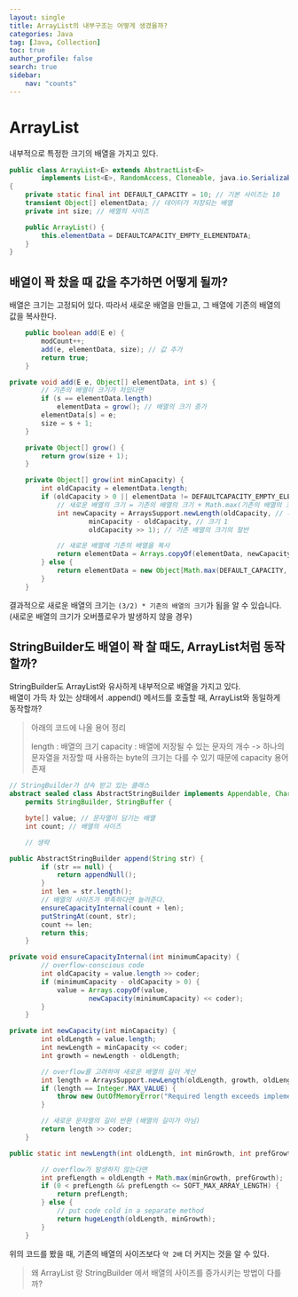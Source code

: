 ```yaml
---
layout: single
title: ArrayList의 내부구조는 어떻게 생겼을까?
categories: Java
tag: [Java, Collection]
toc: true
author_profile: false
search: true
sidebar:
    nav: "counts"
---
```



# ArrayList

내부적으로 특정한 크기의 배열을 가지고 있다.

```java
public class ArrayList<E> extends AbstractList<E>
        implements List<E>, RandomAccess, Cloneable, java.io.Serializable
{
    private static final int DEFAULT_CAPACITY = 10; // 기본 사이즈는 10
    transient Object[] elementData; // 데이터가 저장되는 배열
    private int size; // 배열의 사이즈

    public ArrayList() {
        this.elementData = DEFAULTCAPACITY_EMPTY_ELEMENTDATA;
    }
}
```

## 배열이 꽉 찼을 때 값을 추가하면 어떻게 될까?

배열은 크기는 고정되어 있다.
따라서 새로운 배열을 만들고, 그 배열에 기존의 배열의 값을 복사한다.

```java
    public boolean add(E e) {
        modCount++;
        add(e, elementData, size); // 값 추가
        return true;
    }
```

```java
private void add(E e, Object[] elementData, int s) {
        // 기존의 배열이 크기가 차있다면
        if (s == elementData.length)
            elementData = grow(); // 배열의 크기 증가
        elementData[s] = e;
        size = s + 1;
    }
```

```java
    private Object[] grow() {
        return grow(size + 1);
    }
```

```java
    private Object[] grow(int minCapacity) {
        int oldCapacity = elementData.length;
        if (oldCapacity > 0 || elementData != DEFAULTCAPACITY_EMPTY_ELEMENTDATA) {
            // 새로운 배열의 크기 = 기존의 배열의 크기 + Math.max(기존의 배열의 크기 / 2, 1)
            int newCapacity = ArraysSupport.newLength(oldCapacity, // 기존의 배열의 크기
                    minCapacity - oldCapacity, // 크기 1
                    oldCapacity >> 1); // 기존 배열의 크기의 절반

            // 새로운 배열에 기존의 배열을 복사
            return elementData = Arrays.copyOf(elementData, newCapacity);
        } else {
            return elementData = new Object[Math.max(DEFAULT_CAPACITY, minCapacity)];
        }
    }
```

결과적으로 새로운 배열의 크기는 `(3/2) * 기존의 배열의 크기`가 됨을 알 수 있습니다. (새로운 배열의 크기가 오버플로우가 발생하지 않을 경우)

## StringBuilder도 배열이 꽉 찰 때도, ArrayList처럼 동작할까?

StringBuilder도 ArrayList와 유사하게 내부적으로 배열을 가지고 있다.  
배열이 가득 차 있는 상태에서 .append() 메서드를 호출할 때, ArrayList와 동일하게 동작할까?

> 아래의 코드에 나올 용어 정리
>
> length : 배열의 크기
> capacity : 배열에 저장될 수 있는 문자의 개수 
> -> 하나의 문자열을 저장할 때 사용하는 byte의 크기는 다를 수 있기 때문에 capacity 용어 존재

```java
// StringBuilder가 상속 받고 있는 클래스
abstract sealed class AbstractStringBuilder implements Appendable, CharSequence
    permits StringBuilder, StringBuffer {

    byte[] value; // 문자열이 담기는 배열
    int count; // 배열의 사이즈

    // 생략
```

```java 
public AbstractStringBuilder append(String str) {
        if (str == null) {
            return appendNull();
        }
        int len = str.length();
        // 배열의 사이즈가 부족하다면 늘려준다.
        ensureCapacityInternal(count + len);
        putStringAt(count, str);
        count += len;
        return this;
    }
```

```java
private void ensureCapacityInternal(int minimumCapacity) {
        // overflow-conscious code
        int oldCapacity = value.length >> coder;
        if (minimumCapacity - oldCapacity > 0) {
            value = Arrays.copyOf(value,
                    newCapacity(minimumCapacity) << coder);
        }
    }
```

```java
private int newCapacity(int minCapacity) {
        int oldLength = value.length;
        int newLength = minCapacity << coder;
        int growth = newLength - oldLength;

        // overflow를 고려하여 새로운 배열의 길이 계산 
        int length = ArraysSupport.newLength(oldLength, growth, oldLength + (2 << coder));
        if (length == Integer.MAX_VALUE) {
            throw new OutOfMemoryError("Required length exceeds implementation limit");
        }

        // 새로운 문자열의 길이 반환 (배열의 길이가 아님)
        return length >> coder;
    }
```

```java
public static int newLength(int oldLength, int minGrowth, int prefGrowth) {

        // overflow가 발생하지 않는다면
        int prefLength = oldLength + Math.max(minGrowth, prefGrowth);
        if (0 < prefLength && prefLength <= SOFT_MAX_ARRAY_LENGTH) {
            return prefLength;
        } else {
            // put code cold in a separate method
            return hugeLength(oldLength, minGrowth);
        }
    }
```

위의 코드를 봤을 때, 기존의 배열의 사이즈보다 `약 2배` 더 커지는 것을 알 수 있다.

> 왜 ArrayList 랑 StringBuilder 에서 배열의 사이즈를 증가시키는 방법이 다를까?